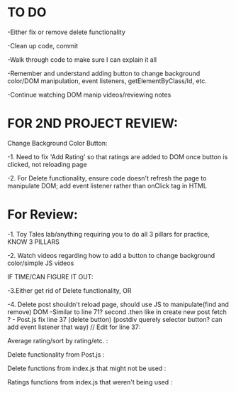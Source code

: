 # TO DO

-Either fix or remove delete functionality

-Clean up code, commit

-Walk through code to make sure I can explain it all

-Remember and understand adding button to change background color/DOM manipulation, event listeners, getElementByClass/Id, etc.

-Continue watching DOM manip videos/reviewing notes



# FOR 2ND PROJECT REVIEW:

Change Background Color Button:

<!-- <button class="changecolor">Change Color</button> -->

<!-- let chngclr = postsForm.querySelector(".changecolor")
     chngclr.addEventListener("click", changeColor); -->


 <!-- function changeColor() {
      var cntner = document.getElementsByClassName('container')
      cntner[0].style.backgroundColor = 'yellow';
    } -->


-1. Need to fix 'Add Rating' so that ratings are added to DOM once button is clicked, not reloading page

-2. For Delete functionality, ensure code doesn't refresh the page to manipulate DOM; add event listener
rather than onClick tag in HTML




# For Review:

-1. Toy Tales lab/anything requiring you to do all 3 pillars for practice, KNOW 3 PILLARS

-2. Watch videos regarding how to add a button to change background color/simple JS videos



IF TIME/CAN FIGURE IT OUT:

-3.Either get rid of Delete functionality, OR

-4. Delete post shouldn't reload page, should use JS to manipulate(find and remove) DOM
    -Similar to line 71?  second .then like in create new post fetch ?
    - Post.js fix line 37 (delete button) (postdiv querely selector button? can add event listener that way)
      // Edit for line 37: 
     <!-- <button class="delete-button" data-id=${this.id} onclick="deletePost()">Delete</button> -->



Average rating/sort by rating/etc. :

<!-- // let averagerating= (allRatings) => allRatings.reduce((a,b) => a + b)/allRatings.length;
//   console.log(averagerating(allRatings)); -->
      



Delete functionality from Post.js :
<!-- 
{/* <input type="button" value="Delete" class="deletebutton" data-id="${this.id}" onClick="deletePost()"></input> */}

 // <button class="deletebutton" data-id=${this.id}>Delete</button>
    // onClick="deletePost()"
  
// let buttonElement = postsDiv.querySelector(".deletebutton")
// buttonElement.addEventListener("click", deletePost); -->


Delete functions from index.js that might not be used :
<!-- 
//delete- delete a post

    function deletePost(){
      let postId = parseInt(event.target.dataset.id)
      // console.log(postId)
      fetch(`${BASE_URL}/posts/${postId}`, {
        method: 'DELETE', 
        headers: {
          'Accept': 'application/json',
          'Content-Type': 'application/json'
        }
      })
      
      renderPosts()

    }


    // New delete ?

    // let buttons = document.getElementsByClassName("delete-button")
    // console.log(buttons)
    // for (const button of buttons){
    //   button.addEventListener("click", () => {
    //     debugger;
    //   })
    // } -->


Ratings functions from index.js that weren't being used :

<!-- 
//read- fetch ratings index

//  function fetchRatings(){
//   fetch(`${BASE_URL}/ratings`)
//   .then(resp => resp.json())
//   .then(ratings => {
//     for (const rating of ratings){
//       let r = new Rating(rating.id, rating.rating, rating.post_id)
//       // r.renderRating();
//     }

//   })
// }


  //create- create a new rating


    // function createRatingForm(){
    //   let ratingsForm = document.getElementById("ratings-form")

    //   ratingsForm.innerHTML +=
    //   `
    //   <form id="ratingform">
    //     Rating: <input type="text" id="rating"><br>
    //     <input type="submit" value="Add Rating"
    //     <br>
    //   </form>
    //   `
    //   ratingsForm.addEventListener("submit", ratingFormSubmit)

    // } -->